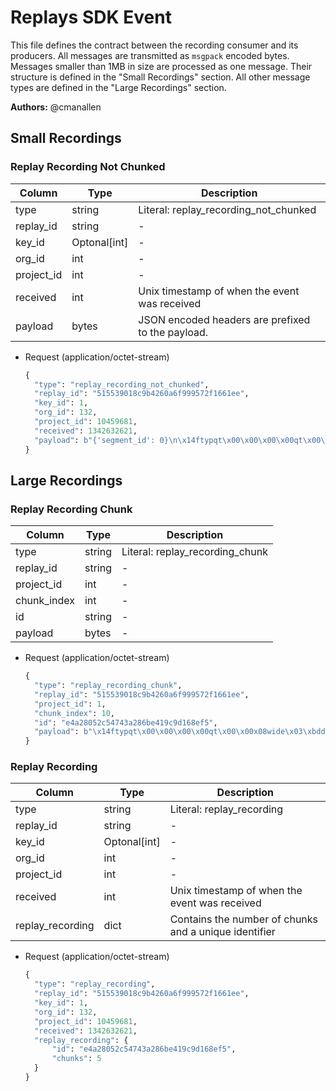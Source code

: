 # Replays SDK Event

This file defines the contract between the recording consumer and its producers. All messages are transmitted as `msgpack` encoded bytes. Messages smaller than 1MB in size are processed as one message. Their structure is defined in the "Small Recordings" section. All other message types are defined in the "Large Recordings" section.

**Authors:**
@cmanallen

## Small Recordings

### Replay Recording Not Chunked

| Column     | Type         | Description                                       |
| ---------- | ------------ | ------------------------------------------------- |
| type       | string       | Literal: replay_recording_not_chunked             |
| replay_id  | string       | -                                                 |
| key_id     | Optonal[int] | -                                                 |
| org_id     | int          | -                                                 |
| project_id | int          | -                                                 |
| received   | int          | Unix timestamp of when the event was received     |
| payload    | bytes        | JSON encoded headers are prefixed to the payload. |

- Request (application/octet-stream)

  ```python
  {
    "type": "replay_recording_not_chunked",
    "replay_id": "515539018c9b4260a6f999572f1661ee",
    "key_id": 1,
    "org_id": 132,
    "project_id": 10459681,
    "received": 1342632621,
    "payload": b"{'segment_id': 0}\n\x14ftypqt\x00\x00\x00\x00qt\x00\x00x08wide\x03\xbdd\x11mdat"
  }
  ```

## Large Recordings

### Replay Recording Chunk

| Column      | Type   | Description                     |
| ----------- | ------ | ------------------------------- |
| type        | string | Literal: replay_recording_chunk |
| replay_id   | string | -                               |
| project_id  | int    | -                               |
| chunk_index | int    | -                               |
| id          | string | -                               |
| payload     | bytes  | -                               |

- Request (application/octet-stream)

  ```python
  {
    "type": "replay_recording_chunk",
    "replay_id": "515539018c9b4260a6f999572f1661ee",
    "project_id": 1,
    "chunk_index": 10,
    "id": "e4a28052c54743a286be419c9d168ef5",
    "payload": b"\x14ftypqt\x00\x00\x00\x00qt\x00\x00x08wide\x03\xbdd\x11mdat"
  }
  ```

### Replay Recording

| Column           | Type         | Description                                           |
| ---------------- | ------------ | ----------------------------------------------------- |
| type             | string       | Literal: replay_recording                             |
| replay_id        | string       | -                                                     |
| key_id           | Optonal[int] | -                                                     |
| org_id           | int          | -                                                     |
| project_id       | int          | -                                                     |
| received         | int          | Unix timestamp of when the event was received         |
| replay_recording | dict         | Contains the number of chunks and a unique identifier |

- Request (application/octet-stream)

  ```python
  {
    "type": "replay_recording",
    "replay_id": "515539018c9b4260a6f999572f1661ee",
    "key_id": 1,
    "org_id": 132,
    "project_id": 10459681,
    "received": 1342632621,
    "replay_recording": {
        "id": "e4a28052c54743a286be419c9d168ef5",
        "chunks": 5
    }
  }
  ```
